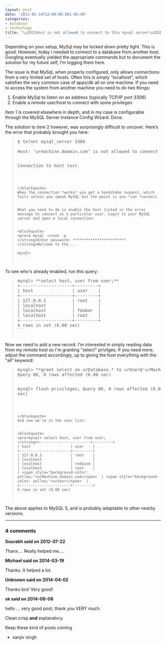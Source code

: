 ```yaml
---
layout: post
date: '2011-02-14T12:09:00.001-05:00'
categories:
- database
- technology
title: "\u201CHost is not allowed to connect to this mysql server\u201D [Solved]"
---
```


Depending on your setup, MySql may be locked down pretty tight. This is good. However, today I needed to connect to a database from another host. Googling eventually yielded the appropriate commands but to document the solution for my future self, I’m logging them here.


The issue is that MySql, when properly configured, only allows connections from a very limited set of hosts. Often this is simply “localhost”, which satisfies the very common case of apps/db all on one machine. If you need to access the system from another machine you need to do two things:


<ol>
<li>Enable MySql to listen on an address (typically TCP/IP port 3306) </li>
<li>Enable a remote user/host to connect with some privileges </li>
</ol>
Item 1 is covered elsewhere in depth, and in my case is configurable through the MySQL Server Instance Config Wizard. Done.


The solution to item 2 however, was surprisingly difficult to uncover. Here’s the error that probably brought you here:


<blockquote>
<pre>$ telnet mysql_server 3306
</strong>
Host: ‘urmachine.domain.com’ is not allowed to connect to this MySQL server

Connection to host lost.
```

</blockquote>
When the connection *works* you get a handshake request, which fails unless you speak MySQL but the point is you *can *connect.


What you need to do is enable the host listed in the error message to connect as a particular user. Login to your MySQL server and open a local connection:


<blockquote>
<pre>$ mysql -uroot -p
</strong>Enter password: ************************
</strong>Welcome to the....

mysql> 
```

</blockquote>
To see who's already enabled, run this query:


<blockquote>
<pre>mysql> **select host, user from user;**
+--------------------+---------+
| host               | user    |
+--------------------+---------+
| 127.0.0.1          | root    |
| localhost          |         |
| localhost          | foobar  |
| localhost          | root    |
+--------------------+---------+
4 rows in set (0.00 sec)
```

</blockquote>
Now we need to add a new record. I'm interested in simply reading data from my remote host so I'm granting "select" privilges. If you need more, adjust the command accordingly, up to giving the host everything with the "all" keyword: 




<blockquote>
<pre>mysql> **grant select on urDatabase.* to urUser@'urMachine.domain.com' identified by 'urPassword';**
Query OK, 0 rows affected (0.00 sec)

mysql> flush privileges;
</strong>Query OK, 0 rows affected (0.05 sec)
```

</blockquote>
And now we're in the user list:


<blockquote>
<pre>mysql> select host, user from user;
</strong>+-----------------------+---------+
| host                  | user    |
+-----------------------+---------+
| 127.0.0.1             | root    |
| localhost             |         |
| localhost             | redmine |
| localhost             | root    |
| <span style="background-color: yellow;">urMachine.domain.com</span>  | <span style="background-color: yellow;">urUser</span>  |
+-----------------------+---------+
5 rows in set (0.00 sec)
```

</blockquote>
The above applies to MySQL 5, and is probably adaptable to other nearby versions.

---

### 4 comments

**Sourabh said on 2012-07-22**

Thanx.... Really helped me....

**Michael said on 2014-03-19**

Thanks. It helped a lot.

**Unknown said on 2014-04-02**

Thanks bro! Very good!

**sk said on 2014-08-08**

hello ... very good post; thank you VERY much. 

Clean crisp **and** explanatory. 

Keep these kind of posts coming 

- sanjiv singh

